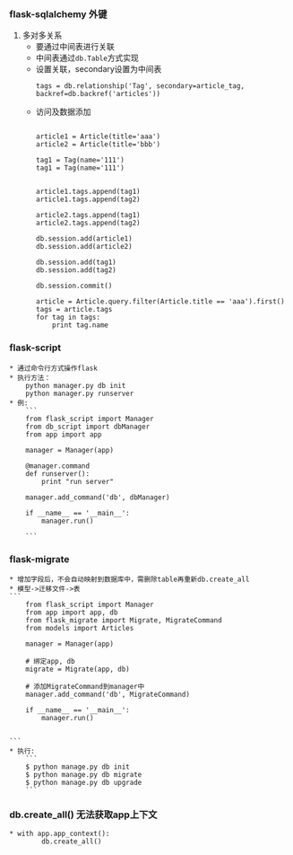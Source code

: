 ### flask-sqlalchemy 外键
1. 多对多关系
	* 要通过中间表进行关联
	* 中间表通过`db.Table`方式实现
	* 设置关联，secondary设置为中间表
		```
		tags = db.relationship('Tag', secondary=article_tag, backref=db.backref('articles'))
		```
	* 访问及数据添加
		```

		article1 = Article(title='aaa')
		article2 = Article(title='bbb')

		tag1 = Tag(name='111')
		tag1 = Tag(name='111')


		article1.tags.append(tag1)
		article1.tags.append(tag2)

		article2.tags.append(tag1)
		article2.tags.append(tag2)

		db.session.add(article1)
		db.session.add(article2)

		db.session.add(tag1)
		db.session.add(tag2)

		db.session.commit()

		article = Article.query.filter(Article.title == 'aaa').first()
		tags = article.tags
		for tag in tags:
			print tag.name

		```
### flask-script
	* 通过命令行方式操作flask
	* 执行方法：
		python manager.py db init
		python manager.py runserver
	* 例:
		```
		from flask_script import Manager
		from db_script import dbManager
		from app import app

		manager = Manager(app)

		@manager.command
		def runserver():
			print "run server"

		manager.add_command('db', dbManager)

		if __name__ == '__main__':
			manager.run()

		```
### flask-migrate
	* 增加字段后，不会自动映射到数据库中，需删除table再重新db.create_all
	* 模型->迁移文件->表
	```
		from flask_script import Manager
		from app import app, db
		from flask_migrate import Migrate, MigrateCommand
		from models import Articles

		manager = Manager(app)

		# 绑定app, db
		migrate = Migrate(app, db)

		# 添加MigrateCommand到manager中
		manager.add_command('db', MigrateCommand)

		if __name__ == '__main__':
			manager.run()


	```
	* 执行:
		```
		$ python manage.py db init
		$ python manage.py db migrate
		$ python manage.py db upgrade
		```

### db.create_all() 无法获取app上下文
	* with app.app_context():
			db.create_all()

